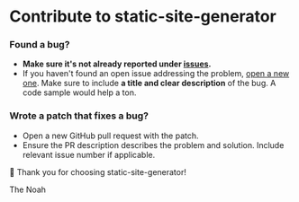# Contribute to static-site-generator

### Found a bug?
- **Make sure it's not already reported under [issues](https://github.com/The-Noah/static-site-generator/issues).**
- If you haven't found an open issue addressing the problem, [open a new one](https://github.com/The-Noah/static-site-generator/issues/new). Make sure to include **a title and clear description** of the bug. A code sample would help a ton.

### Wrote a patch that fixes a bug?
- Open a new GitHub pull request with the patch.
- Ensure the PR description describes the problem and solution. Include relevant issue number if applicable.

💖 Thank you for choosing static-site-generator!

The Noah
